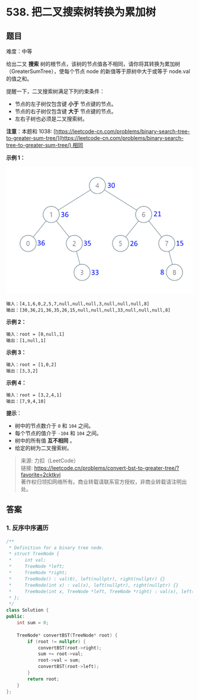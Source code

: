 # 538. 把二叉搜索树转换为累加树

## 题目

难度：中等

给出二叉 **搜索** 树的根节点，该树的节点值各不相同，请你将其转换为累加树（GreaterSumTree），使每个节点 node 的新值等于原树中大于或等于 node.val 的值之和。

提醒一下，二叉搜索树满足下列约束条件：

* 节点的左子树仅包含键 **小于** 节点键的节点。
* 节点的右子树仅包含键 **大于** 节点键的节点。
* 左右子树也必须是二叉搜索树。

**注意**：本题和 1038: [https://leetcode-cn.com/problems/binary-search-tree-to-greater-sum-tree/](https://leetcode-cn.com/problems/binary-search-tree-to-greater-sum-tree/) 相同

**示例 1：**

![](image/image-20231022184907111.png)

```
输入：[4,1,6,0,2,5,7,null,null,null,3,null,null,null,8]
输出：[30,36,21,36,35,26,15,null,null,null,33,null,null,null,8]

```

**示例 2：**

```
输入：root = [0,null,1]
输出：[1,null,1]

```

**示例 3：**

```
输入：root = [1,0,2]
输出：[3,3,2]

```

**示例 4：**

```
输入：root = [3,2,4,1]
输出：[7,9,4,10]

```

**提示**：

* 树中的节点数介于 `0` 和 `104` 之间。
* 每个节点的值介于 `-104` 和 `104` 之间。
* 树中的所有值 **互不相同** 。
* 给定的树为二叉搜索树。

> 来源: 力扣（LeetCode）  
> 链接: <https://leetcode.cn/problems/convert-bst-to-greater-tree/?favorite=2cktkvj>  
> 著作权归领扣网络所有。商业转载请联系官方授权，非商业转载请注明出处。

## 答案

### 1. 反序中序遍历

```c++
/**
 * Definition for a binary tree node.
 * struct TreeNode {
 *     int val;
 *     TreeNode *left;
 *     TreeNode *right;
 *     TreeNode() : val(0), left(nullptr), right(nullptr) {}
 *     TreeNode(int x) : val(x), left(nullptr), right(nullptr) {}
 *     TreeNode(int x, TreeNode *left, TreeNode *right) : val(x), left(left), right(right) {}
 * };
 */
class Solution {
public:
    int sum = 0;

    TreeNode* convertBST(TreeNode* root) {
        if (root != nullptr) {
            convertBST(root->right);
            sum += root->val;
            root->val = sum;
            convertBST(root->left);
        }
        return root;
    }
};
```
